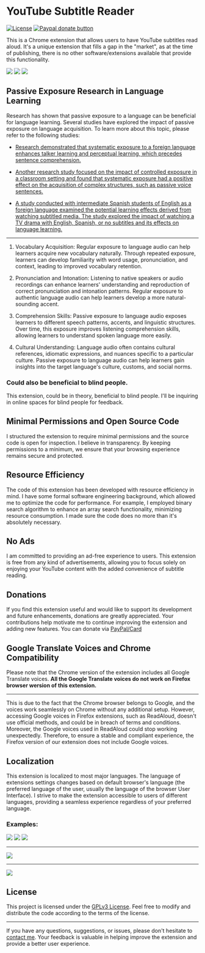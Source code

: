 # YouTube Subtitle Reader

[![License](https://img.shields.io/badge/license-GPLv3-blue.svg)](https://www.gnu.org/licenses/gpl-3.0.en.html) [![Paypal donate button](readmePics/PayPal-Donate-Button.png)](https://www.paypal.com/donate/?hosted_button_id=2QH26ZA928JNC)

This is a Chrome extension that allows users to have YouTube subtitles read aloud.
It's a unique extension that fills a gap in the "market", as at the time of publishing, there is no other software/extensions available that provide this functionality.

![](readmePics/enSettings.png) ![](readmePics/enSettings2.png) ![](readmePics/enOptions.png)

## Passive Exposure Research in Language Learning

Research has shown that passive exposure to a language can be beneficial for language learning. Several studies have explored the impact of passive exposure on language acquisition. To learn more about this topic, please refer to the following studies:

- [Research demonstrated that systematic exposure to a foreign language enhances talker learning and perceptual learning, which precedes sentence comprehension.](https://www.sciencedirect.com/science/article/abs/pii/S0010027715300111)

- [Another research study focused on the impact of controlled exposure in a classroom setting and found that systematic exposure had a positive effect on the acquisition of complex structures, such as passive voice sentences.](https://www.tandfonline.com/doi/full/10.1080/15475441.2021.1875830)

- [A study conducted with intermediate Spanish students of English as a foreign language examined the potential learning effects derived from watching subtitled media. The study explored the impact of watching a TV drama with English, Spanish, or no subtitles and its effects on language learning.](https://journals.plos.org/plosone/article?id=10.1371/journal.pone.0158409)

---

1. Vocabulary Acquisition: Regular exposure to language audio can help learners acquire new vocabulary naturally. Through repeated exposure, learners can develop familiarity with word usage, pronunciation, and context, leading to improved vocabulary retention.

2. Pronunciation and Intonation: Listening to native speakers or audio recordings can enhance learners' understanding and reproduction of correct pronunciation and intonation patterns. Regular exposure to authentic language audio can help learners develop a more natural-sounding accent.

3. Comprehension Skills: Passive exposure to language audio exposes learners to different speech patterns, accents, and linguistic structures. Over time, this exposure improves listening comprehension skills, allowing learners to understand spoken language more easily.

4. Cultural Understanding: Language audio often contains cultural references, idiomatic expressions, and nuances specific to a particular culture. Passive exposure to language audio can help learners gain insights into the target language's culture, customs, and social norms.

### Could also be beneficial to blind people.

This extension, could be in theory, beneficial to blind people. I'll be inquiring in online spaces for blind people for feedback.

## Minimal Permissions and Open Source Code

I structured the extension to require minimal permissions and the source code is open for inspection. I believe in transparency. By keeping permissions to a minimum, we ensure that your browsing experience remains secure and protected.

## Resource Efficiency

The code of this extension has been developed with resource efficiency in mind. I have some formal software engineering background, which allowed me to optimize the code for performance. For example, I employed binary search algorithm to enhance an array search functionality, minimizing resource consumption. I made sure the code does no more than it's absolutely necessary.

## No Ads

I am committed to providing an ad-free experience to users. This extension is free from any kind of advertisements, allowing you to focus solely on enjoying your YouTube content with the added convenience of subtitle reading.

## Donations

If you find this extension useful and would like to support its development and future enhancements, donations are greatly appreciated. Your contributions help motivate me to continue improving the extension and adding new features. You can donate via [PayPal/Card](https://www.paypal.com/donate/?hosted_button_id=2QH26ZA928JNC)

## Google Translate Voices and Chrome Compatibility

Please note that the Chrome version of the extension includes all Google Translate voices.
**All the Google Translate voices do not work on Firefox browser wersion of this extension.**

---

This is due to the fact that the Chrome browser belongs to Google, and the voices work seamlessly on Chrome without any additional setup. However, accessing Google voices in Firefox extensions, such as ReadAloud, doesn't use official methods, and could be in breach of terms and conditions. Moreover, the Google voices used in ReadAloud could stop working unexpectedly. Therefore, to ensure a stable and compliant experience, the Firefox version of our extension does not include Google voices.

## Localization

This extension is localized to most major languages. The language of extensions settings changes based on default browser's language (the preferred language of the user, usually the language of the browser User Interface). I strive to make the extension accessible to users of different languages, providing a seamless experience regardless of your preferred language.

### Examples:

![](readmePics/enSettings.png) ![](readmePics/arSettings.png) ![](readmePics/cnSettings.png)

---

![](readmePics/enOptions.png)

---

![](readmePics/ruOptions.png)

## License

This project is licensed under the [GPLv3 License](https://www.gnu.org/licenses/gpl-3.0.en.html). Feel free to modify and distribute the code according to the terms of the license.

---

If you have any questions, suggestions, or issues, please don't hesitate to [contact me](mailto:conrad.rzuc@gmail.com). Your feedback is valuable in helping improve the extension and provide a better user experience.
